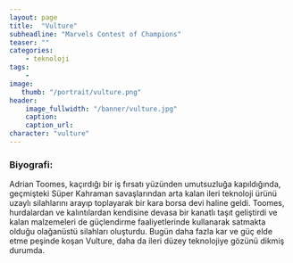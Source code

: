 ```yaml
---
layout: page
title:  "Vulture"
subheadline: "Marvels Contest of Champions"
teaser: ""
categories:
    - teknoloji
tags:
    -
image:
   thumb: "/portrait/vulture.png"
header:
    image_fullwidth: "/banner/vulture.jpg"
    caption: 
    caption_url:    
character: "vulture"
---
```


### Biyografi:

Adrian Toomes, kaçırdığı bir iş fırsatı yüzünden umutsuzluğa kapıldığında, geçmişteki Süper Kahraman savaşlarından arta kalan ileri teknoloji ürünü uzaylı silahlarını arayıp toplayarak bir kara borsa devi haline geldi. Toomes, hurdalardan ve kalıntılardan kendisine devasa bir kanatlı taşıt geliştirdi ve kalan malzemeleri de güçlendirme faaliyetlerinde kullanarak satmakta olduğu olağanüstü silahları oluşturdu. Bugün daha fazla kar ve güç elde etme peşinde koşan Vulture, daha da ileri düzey teknolojiye gözünü dikmiş durumda.
